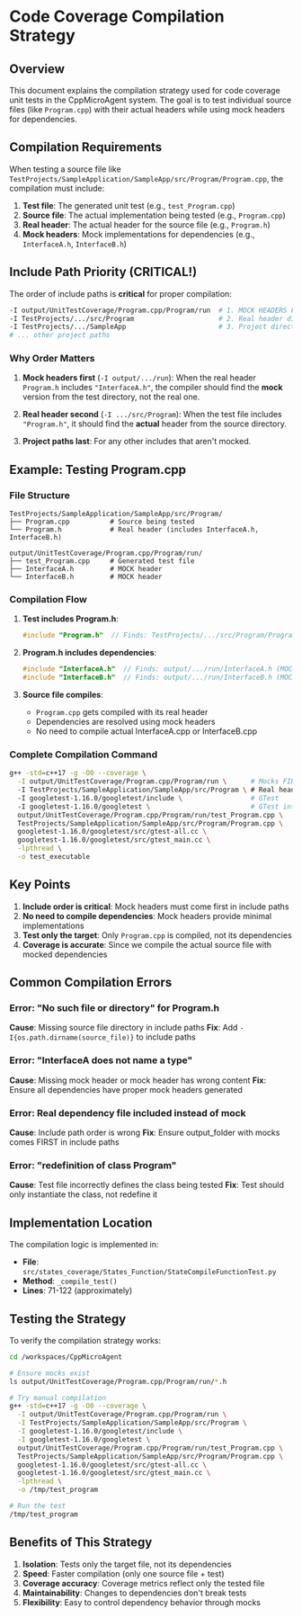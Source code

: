 # Code Coverage Compilation Strategy

## Overview

This document explains the compilation strategy used for code coverage unit tests in the CppMicroAgent system. The goal is to test individual source files (like `Program.cpp`) with their actual headers while using mock headers for dependencies.

## Compilation Requirements

When testing a source file like `TestProjects/SampleApplication/SampleApp/src/Program/Program.cpp`, the compilation must include:

1. **Test file**: The generated unit test (e.g., `test_Program.cpp`)
2. **Source file**: The actual implementation being tested (e.g., `Program.cpp`)
3. **Real header**: The actual header for the source file (e.g., `Program.h`)
4. **Mock headers**: Mock implementations for dependencies (e.g., `InterfaceA.h`, `InterfaceB.h`)

## Include Path Priority (CRITICAL!)

The order of include paths is **critical** for proper compilation:

```bash
-I output/UnitTestCoverage/Program.cpp/Program/run  # 1. MOCK HEADERS FIRST
-I TestProjects/.../src/Program                     # 2. Real header directory
-I TestProjects/.../SampleApp                       # 3. Project directories
# ... other project paths
```

### Why Order Matters

1. **Mock headers first** (`-I output/.../run`): When the real header `Program.h` includes `"InterfaceA.h"`, the compiler should find the **mock** version from the test directory, not the real one.

2. **Real header second** (`-I .../src/Program`): When the test file includes `"Program.h"`, it should find the **actual** header from the source directory.

3. **Project paths last**: For any other includes that aren't mocked.

## Example: Testing Program.cpp

### File Structure
```
TestProjects/SampleApplication/SampleApp/src/Program/
├── Program.cpp          # Source being tested
└── Program.h            # Real header (includes InterfaceA.h, InterfaceB.h)

output/UnitTestCoverage/Program.cpp/Program/run/
├── test_Program.cpp     # Generated test file
├── InterfaceA.h         # MOCK header
└── InterfaceB.h         # MOCK header
```

### Compilation Flow

1. **Test includes Program.h**:
   ```cpp
   #include "Program.h"  // Finds: TestProjects/.../src/Program/Program.h
   ```

2. **Program.h includes dependencies**:
   ```cpp
   #include "InterfaceA.h"  // Finds: output/.../run/InterfaceA.h (MOCK!)
   #include "InterfaceB.h"  // Finds: output/.../run/InterfaceB.h (MOCK!)
   ```

3. **Source file compiles**:
   - `Program.cpp` gets compiled with its real header
   - Dependencies are resolved using mock headers
   - No need to compile actual InterfaceA.cpp or InterfaceB.cpp

### Complete Compilation Command

```bash
g++ -std=c++17 -g -O0 --coverage \
  -I output/UnitTestCoverage/Program.cpp/Program/run \      # Mocks FIRST
  -I TestProjects/SampleApplication/SampleApp/src/Program \ # Real header
  -I googletest-1.16.0/googletest/include \                 # GTest
  -I googletest-1.16.0/googletest \                         # GTest internal
  output/UnitTestCoverage/Program.cpp/Program/run/test_Program.cpp \
  TestProjects/SampleApplication/SampleApp/src/Program/Program.cpp \
  googletest-1.16.0/googletest/src/gtest-all.cc \
  googletest-1.16.0/googletest/src/gtest_main.cc \
  -lpthread \
  -o test_executable
```

## Key Points

1. **Include order is critical**: Mock headers must come first in include paths
2. **No need to compile dependencies**: Mock headers provide minimal implementations
3. **Test only the target**: Only `Program.cpp` is compiled, not its dependencies
4. **Coverage is accurate**: Since we compile the actual source file with mocked dependencies

## Common Compilation Errors

### Error: "No such file or directory" for Program.h
**Cause**: Missing source file directory in include paths
**Fix**: Add `-I{os.path.dirname(source_file)}` to include paths

### Error: "InterfaceA does not name a type"
**Cause**: Missing mock header or mock header has wrong content
**Fix**: Ensure all dependencies have proper mock headers generated

### Error: Real dependency file included instead of mock
**Cause**: Include path order is wrong
**Fix**: Ensure output_folder with mocks comes FIRST in include paths

### Error: "redefinition of class Program"
**Cause**: Test file incorrectly defines the class being tested
**Fix**: Test should only instantiate the class, not redefine it

## Implementation Location

The compilation logic is implemented in:
- **File**: `src/states_coverage/States_Function/StateCompileFunctionTest.py`
- **Method**: `_compile_test()`
- **Lines**: 71-122 (approximately)

## Testing the Strategy

To verify the compilation strategy works:

```bash
cd /workspaces/CppMicroAgent

# Ensure mocks exist
ls output/UnitTestCoverage/Program.cpp/Program/run/*.h

# Try manual compilation
g++ -std=c++17 -g -O0 --coverage \
  -I output/UnitTestCoverage/Program.cpp/Program/run \
  -I TestProjects/SampleApplication/SampleApp/src/Program \
  -I googletest-1.16.0/googletest/include \
  -I googletest-1.16.0/googletest \
  output/UnitTestCoverage/Program.cpp/Program/run/test_Program.cpp \
  TestProjects/SampleApplication/SampleApp/src/Program/Program.cpp \
  googletest-1.16.0/googletest/src/gtest-all.cc \
  googletest-1.16.0/googletest/src/gtest_main.cc \
  -lpthread \
  -o /tmp/test_program

# Run the test
/tmp/test_program
```

## Benefits of This Strategy

1. **Isolation**: Tests only the target file, not its dependencies
2. **Speed**: Faster compilation (only one source file + test)
3. **Coverage accuracy**: Coverage metrics reflect only the tested file
4. **Maintainability**: Changes to dependencies don't break tests
5. **Flexibility**: Easy to control dependency behavior through mocks
